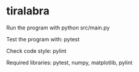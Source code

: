 # tiralabra

Run the program with python src/main.py

Test the program with: pytest

Check code style: pylint

Required libraries: pytest, numpy, matplotlib, pylint
